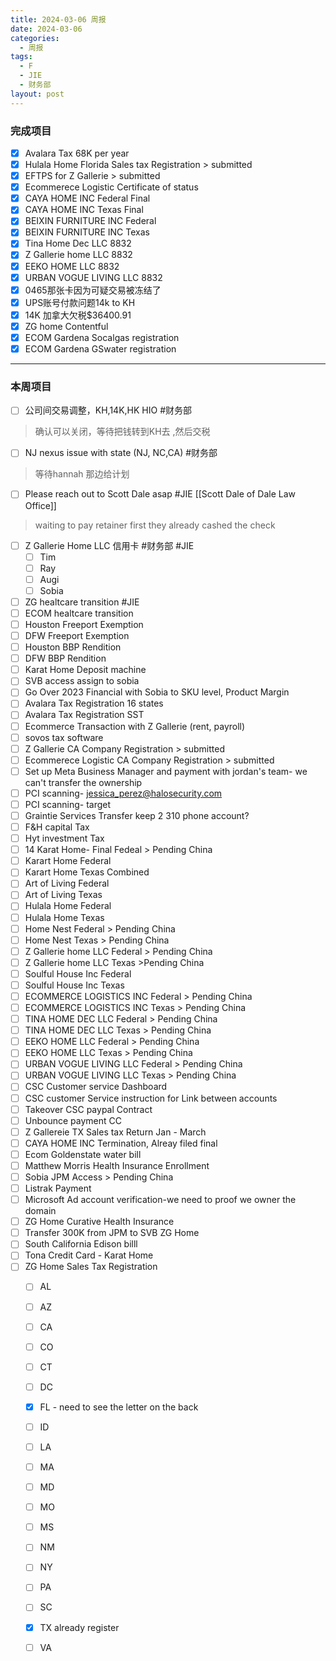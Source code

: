```yaml
---
title: 2024-03-06 周报
date: 2024-03-06
categories:
  - 周报
tags:
  - F
  - JIE
  - 财务部
layout: post
---
```


### 完成项目  

- [x] Avalara Tax 68K per year
- [x] Hulala Home Florida Sales tax Registration  > submitted
- [x] EFTPS for Z Gallerie  > submitted
- [x] Ecommerece Logistic Certificate of status
- [x] CAYA HOME INC Federal Final
- [x] CAYA HOME INC Texas Final
- [x] BEIXIN FURNITURE INC Federal
- [x] BEIXIN FURNITURE INC Texas
- [x] Tina Home Dec LLC  8832
- [x] Z Gallerie home LLC 8832
- [x] EEKO HOME LLC 8832
- [x] URBAN VOGUE LIVING LLC 8832
- [x] 0465那张卡因为可疑交易被冻结了
- [x] UPS账号付款问题14k to KH
- [x] 14K 加拿大欠税$36400.91
- [x] ZG home Contentful 
- [x] ECOM Gardena Socalgas registration
- [x] ECOM Gardena GSwater registration

---
### 本周项目


- [ ] 公司间交易调整，KH,14K,HK HIO #财务部 
> 确认可以关闭，等待把钱转到KH去 ,然后交税
- [ ] NJ nexus issue with state (NJ, NC,CA)  #财务部 
> 等待hannah 那边给计划  
- [ ] Please reach out to Scott Dale asap #JIE    [[Scott Dale of Dale Law Office]]    
> waiting to pay retainer first
> they already cashed the check
- [ ] Z Gallerie Home LLC 信用卡 #财务部 #JIE 
	- [ ] Tim
	- [ ] Ray
	- [ ] Augi
	- [ ] Sobia
- [ ] ZG healtcare transition  #JIE 
- [ ] ECOM  healtcare transition 
- [ ] Houston Freeport Exemption
- [ ] DFW Freeport Exemption
- [ ] Houston BBP Rendition
- [ ] DFW BBP Rendition
- [ ] Karat Home Deposit machine
- [ ] SVB access assign to sobia
- [ ] Go Over 2023 Financial with Sobia to SKU level, Product Margin
- [ ] Avalara Tax Registration 16 states
- [ ] Avalara Tax Registration SST
- [ ] Ecommerce Transaction with Z Gallerie (rent, payroll)
- [ ] sovos tax software 
- [ ] Z Gallerie CA Company Registration  > submitted
- [ ] Ecommerece Logistic CA Company Registration > submitted
- [ ] Set up Meta Business Manager and payment with jordan's team- we can't transfer the ownership 
- [ ] PCI scanning- jessica_perez@halosecurity.com
- [ ] PCI scanning- target
- [ ] Graintie Services Transfer keep 2 310 phone account? 
- [ ] F&H capital Tax
- [ ] Hyt investment Tax
- [ ] 14 Karat Home- Final Fedeal > Pending China
- [ ] Karart Home Federal 
- [ ] Karart Home Texas Combined
- [ ] Art of Living Federal
- [ ] Art of Living Texas
- [ ] Hulala Home Federal 
- [ ] Hulala Home Texas
- [ ] Home Nest Federal > Pending China
- [ ] Home Nest Texas > Pending China
- [ ] Z Gallerie home LLC Federal > Pending China
- [ ] Z Gallerie home LLC  Texas >Pending China
- [ ] Soulful House Inc Federal
- [ ] Soulful House Inc Texas
- [ ] ECOMMERCE LOGISTICS INC Federal > Pending China
- [ ] ECOMMERCE LOGISTICS INC Texas > Pending China
- [ ] TINA HOME DEC LLC Federal > Pending China
- [ ] TINA HOME DEC LLC Texas > Pending China
- [ ] EEKO HOME LLC Federal > Pending China
- [ ] EEKO HOME LLC Texas > Pending China
- [ ] URBAN VOGUE LIVING LLC Federal > Pending China
- [ ] URBAN VOGUE LIVING LLC Texas > Pending China
- [ ] CSC Customer service Dashboard
- [ ] CSC customer Service instruction for Link between accounts
- [ ] Takeover CSC paypal Contract
- [ ] Unbounce payment CC
- [ ] Z Gallereie TX Sales tax Return Jan - March
- [ ] CAYA HOME INC Termination, Alreay filed final
- [ ] Ecom Goldenstate water bill
- [ ] Matthew Morris Health Insurance Enrollment
- [ ] Sobia JPM Access  > Pending China
- [ ] Listrak Payment
- [ ] Microsoft Ad account verification-we need to proof we owner the domain
- [ ] ZG Home Curative Health Insurance
- [ ] Transfer 300K from JPM to SVB ZG Home
- [ ] South California Edison billl
- [ ] Tona Credit Card - Karat Home
- [ ] ZG Home Sales Tax Registration
	- [ ] AL
	- [ ] AZ
	- [ ] CA
	- [ ] CO
	- [ ] CT
	- [ ] DC
	- [x] FL - need to see the letter on the back
	- [ ] ID
	- [ ] LA
	- [ ] MA
	- [ ] MD
	- [ ] MO
	- [ ] MS
	- [ ] NM
	- [ ] NY
	- [ ] PA
	- [ ] SC
	- [x] TX already register
	- [ ] VA
























































































































































































































































